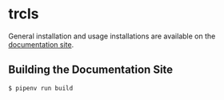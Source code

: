 trcls
=====

General installation and usage installations are available on the [documentation
site](https://trcls.ningyuan.io).

Building the Documentation Site
-------------------------------

```
$ pipenv run build
```
